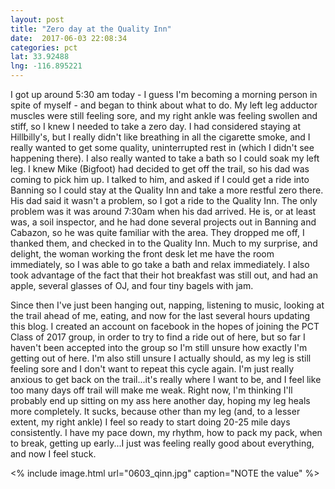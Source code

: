 ```yaml
---
layout: post
title: "Zero day at the Quality Inn"
date:  2017-06-03 22:08:34
categories: pct
lat: 33.92488
lng: -116.895221
---
```

I got up around 5:30 am today - I guess I'm becoming a morning person in spite of myself - and began to think about what to do.  My left leg adductor muscles were still feeling sore, and my right ankle was feeling swollen and stiff, so I knew I needed to take a zero day.  I had considered staying at Hillbilly's, but I really didn't like breathing in all the cigarette smoke, and I really wanted to get some quality, uninterrupted rest in (which I didn't see happening there).  I also really wanted to take a bath so I could soak my left leg.  I knew Mike (Bigfoot) had decided to get off the trail, so his dad was coming to pick him up.  I talked to him, and asked if I could get a ride into Banning so I could stay at the Quality Inn and take a more restful zero there.  His dad said it wasn't a problem, so I got a ride to the Quality Inn.  The only problem was it was around 7:30am when his dad arrived.  He is, or at least was, a soil inspector, and he had done several projects out in Banning and Cabazon, so he was quite familiar with the area.  They dropped me off, I thanked them, and checked in to the Quality Inn.  Much to my surprise, and delight, the woman working the front desk let me have the room immediately, so I was able to go take a bath and relax immediately.  I also took advantage of the fact that their hot breakfast was still out, and had an apple, several glasses of OJ, and four tiny bagels with jam.

Since then I've just been hanging out, napping, listening to music, looking at the trail ahead of me, eating, and now for the last several hours updating this blog.  I created an account on facebook in the hopes of joining the PCT Class of 2017 group, in order to try to find a ride out of here, but so far I haven't been accepted into the group so I'm still unsure how exactly I'm getting out of here.  I'm also still unsure I actually should, as my leg is still feeling sore and I don't want to repeat this cycle again.  I'm just really anxious to get back on the trail...it's really where I want to be, and I feel like too many days off trail will make me weak.  Right now, I'm thinking I'll probably end up sitting on my ass here another day, hoping my leg heals more completely.  It sucks, because other than my leg (and, to a lesser extent, my right ankle) I feel so ready to start doing 20-25 mile days consistently.  I have my pace down, my rhythm, how to pack my pack, when to break, getting up early...I just was feeling really good about everything, and now I feel stuck.

<% include image.html url="0603_qinn.jpg" caption="NOTE the value" %>
